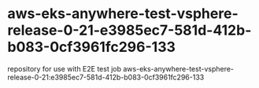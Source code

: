 # aws-eks-anywhere-test-vsphere-release-0-21-e3985ec7-581d-412b-b083-0cf3961fc296-133
repository for use with E2E test job aws-eks-anywhere-test-vsphere-release-0-21:e3985ec7-581d-412b-b083-0cf3961fc296-133
